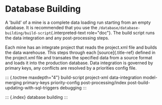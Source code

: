 # Database Building

A \'build\' of a mine is a complete data loading run starting from an empty database. It is recommended that you use the `/database/database-building/build-script`{.interpreted-text role="doc"}. The build script runs the data integration and any post-processing steps.

Each mine has an integrate project that reads the project.xml file and builds the data warehouse. This steps through each \[source\]{.title-ref} defined in the project.xml file and transates the specified data from a source format and loads it into the production database. Data integration is governed by primary keys, any conflicts are resolved by a priorities config file.

::: {.toctree maxdepth="4"} build-script project-xml data-integration model-merging primary-keys priority-config post-processing/index post-build-updating-with-sql-triggers debugging :::

::: {.index} database building :::


